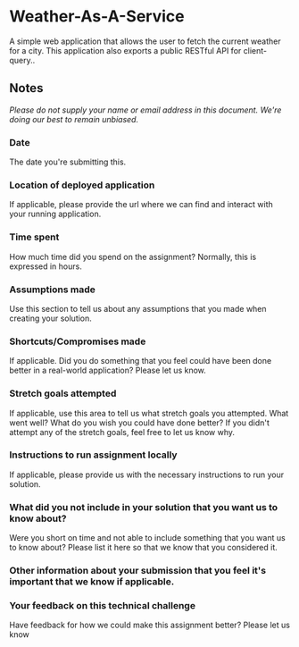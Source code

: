 # Weather-As-A-Service
A simple web application that allows the user to fetch the current weather for a city. This application also exports a public RESTful API for client-query.. 

## Notes
*Please do not supply your name or email address in this document. We're doing our best to remain unbiased.*

### Date
The date you're submitting this.

### Location of deployed application
If applicable, please provide the url where we can find and interact with your running application.

### Time spent
How much time did you spend on the assignment? Normally, this is expressed in hours.

### Assumptions made
Use this section to tell us about any assumptions that you made when creating your solution.

### Shortcuts/Compromises made
If applicable. Did you do something that you feel could have been done better in a real-world application? Please
let us know.

### Stretch goals attempted
If applicable, use this area to tell us what stretch goals you attempted. What went well? What do you wish you
could have done better? If you didn't attempt any of the stretch goals, feel free to let us know why.

### Instructions to run assignment locally
If applicable, please provide us with the necessary instructions to run your solution.

### What did you not include in your solution that you want us to know about?
Were you short on time and not able to include something that you want us to know
about? Please list it here so that we know that you considered it.

### Other information about your submission that you feel it's important that we know if applicable.
### Your feedback on this technical challenge
Have feedback for how we could make this assignment better? Please let us know
